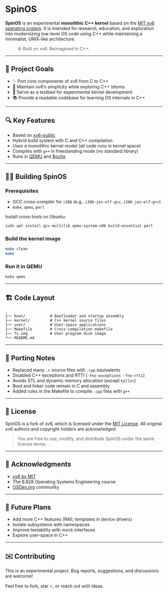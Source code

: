 # SpinOS

**SpinOS** is an experimental **monolithic C++ kernel** based on the [MIT xv6 operating system](https://pdos.csail.mit.edu/6.828/2023/xv6.html). It is intended for research, education, and exploration into modernizing low-level OS code using C++ while maintaining a minimalist, UNIX-like architecture.

> ⚙️ Built on xv6. Reimagined in C++.

---

## 🚀 Project Goals

- ✨ Port core components of xv6 from C to C++
- 🧵 Maintain xv6’s simplicity while exploring C++ idioms
- 🧪 Serve as a testbed for experimental kernel development
- 📚 Provide a readable codebase for learning OS internals in C++

---

## 🔍 Key Features

- Based on [xv6-public](https://github.com/mit-pdos/xv6-public)
- Hybrid build system with C and C++ compilation
- Uses a monolithic kernel model (all code runs in kernel space)
- Compiles with `g++` in freestanding mode (no standard library)
- Runs in [QEMU](https://www.qemu.org/) and [Bochs](http://bochs.sourceforge.net/)

---

## 🧑‍💻 Building SpinOS

### Prerequisites

- GCC cross-compiler for `i386` (e.g., `i386-jos-elf-gcc`, `i386-jos-elf-g++`)
- `make`, `qemu`, `perl`

Install cross-tools on Ubuntu:
```bash
sudo apt install gcc-multilib qemu-system-x86 build-essential perl
````

### Build the kernel image

```bash
make clean
make
```

### Run it in QEMU

```bash
make qemu
```

---

## 🏗️ Code Layout

```
.
├── boot/           # Bootloader and startup assembly
├── kernel/         # C++ kernel source files
├── user/           # User-space applications
├── Makefile        # Cross-compilation makefile
├── fs.img          # User program disk image
└── README.md
```

---

## 🔧 Porting Notes

* Replaced many `.c` source files with `.cpp` equivalents
* Disabled C++ exceptions and RTTI (`-fno-exceptions -fno-rtti`)
* Avoids STL and dynamic memory allocation (except `kalloc`)
* Boot and linker code remain in C and assembly
* Added rules in the Makefile to compile `.cpp` files with `g++`

---

## 📜 License

SpinOS is a fork of xv6, which is licensed under the [MIT License](LICENSE). All original xv6 authors and copyright holders are acknowledged.

> You are free to use, modify, and distribute SpinOS under the same license terms.

---

## 🙏 Acknowledgments

* [xv6 by MIT](https://github.com/mit-pdos/xv6-public)
* The 6.828 Operating Systems Engineering course
* [OSDev.org](https://wiki.osdev.org/Main_Page) community

---

## 🧠 Future Plans

* Add more C++ features (RAII, templates in device drivers)
* Isolate subsystems with namespaces
* Improve testability with mock interfaces
* Explore user-space in C++

---

## ✉️ Contributing

This is an experimental project. Bug reports, suggestions, and discussions are welcome!

Feel free to fork, star ⭐, or reach out with ideas.
